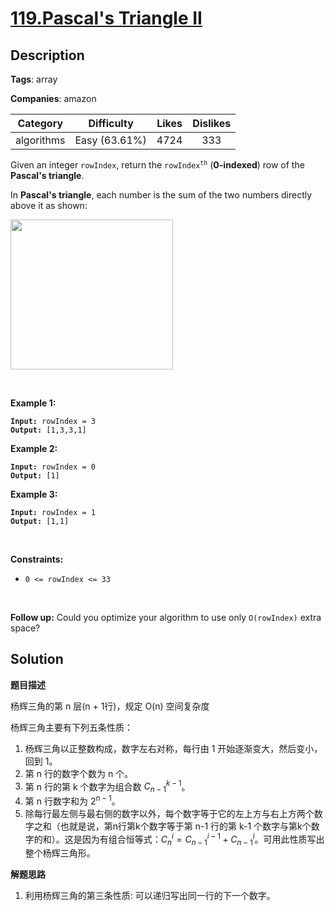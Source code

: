 # [119.Pascal's Triangle II](https://leetcode.com/problems/pascals-triangle-ii/description/)

## Description

**Tags**: array

**Companies**: amazon

| Category | Difficulty | Likes | Dislikes |
| :------: | :--------: | :---: | :------: |
| algorithms | Easy (63.61%) | 4724 | 333 |

<p>Given an integer <code>rowIndex</code>, return the <code>rowIndex<sup>th</sup></code> (<strong>0-indexed</strong>) row of the <strong>Pascal&#39;s triangle</strong>.</p>
<p>In <strong>Pascal&#39;s triangle</strong>, each number is the sum of the two numbers directly above it as shown:</p>
<img alt="" src="https://upload.wikimedia.org/wikipedia/commons/0/0d/PascalTriangleAnimated2.gif" style="height:240px; width:260px" />
<p>&nbsp;</p>
<p><strong class="example">Example 1:</strong></p>
<pre><code><strong>Input:</strong> rowIndex = 3
<strong>Output:</strong> [1,3,3,1]</code></pre><p><strong class="example">Example 2:</strong></p>
<pre><code><strong>Input:</strong> rowIndex = 0
<strong>Output:</strong> [1]</code></pre><p><strong class="example">Example 3:</strong></p>
<pre><code><strong>Input:</strong> rowIndex = 1
<strong>Output:</strong> [1,1]</code></pre>
<p>&nbsp;</p>
<p><strong>Constraints:</strong></p>
<ul>
  <li><code>0 &lt;= rowIndex &lt;= 33</code></li>
</ul>
<p>&nbsp;</p>
<p><strong>Follow up:</strong> Could you optimize your algorithm to use only <code>O(rowIndex)</code> extra space?</p>

## Solution

**题目描述**

杨辉三角的第 n 层(n + 1行)，规定 O(n) 空间复杂度

杨辉三角主要有下列五条性质：

1. 杨辉三角以正整数构成，数字左右对称，每行由 1 开始逐渐变大，然后变小，回到 1。
2. 第 n 行的数字个数为 n 个。
3. 第 n 行的第 k 个数字为组合数 $C_{n-1}^{k-1}$。
4. 第 n 行数字和为 $2^{n-1}$。
5. 除每行最左侧与最右侧的数字以外，每个数字等于它的左上方与右上方两个数字之和（也就是说，第n行第k个数字等于第 n-1 行的第 k-1 个数字与第k个数字的和）。这是因为有组合恒等式：$C_{n}^{i}=C_{n-1}^{i-1}+C_{n-1}^{i}$。可用此性质写出整个杨辉三角形。

**解题思路**

1. 利用杨辉三角的第三条性质: 可以递归写出同一行的下一个数字。

